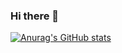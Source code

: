 ### Hi there 👋

[![Anurag's GitHub stats](https://github-readme-stats.vercel.app/api?username=nicoconte)](https://github.com/anuraghazra/github-readme-stats)

<!--
**Nicoconte/NicoConte** is a ✨ _special_ ✨ repository because its `README.md` (this file) appears on your GitHub profile.

Here are some ideas to get you started:

- 🔭 I’m currently working on ...
- 🌱 I’m currently learning ...
- 👯 I’m looking to collaborate on ...
- 🤔 I’m looking for help with ...
- 💬 Ask me about ...
- 📫 How to reach me: ...
- 😄 Pronouns: ...
- ⚡ Fun fact: ...
-->

